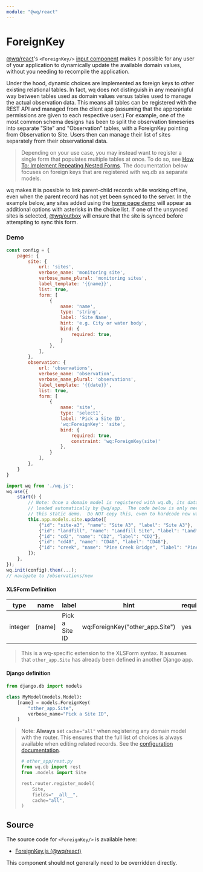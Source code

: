```yaml
---
module: "@wq/react"
---
```


# ForeignKey

[@wq/react]'s `<ForeignKey/>` [input component][index] makes it possible for any user of your application to dynamically update the available domain values, without you needing to recompile the application.

Under the hood, dynamic choices are implemented as foreign keys to other existing relational tables.  In fact, wq does not distinguish in any meaningful way between tables used as domain values versus tables used to manage the actual observation data.  This means all tables can be registered with the REST API and managed from the client app (assuming that the appropriate permissions are given to each respective user.)  For example, one of the most common schema designs has been to split the observation timeseries into separate "Site" and "Observation" tables, with a ForeignKey pointing from Observation to Site.  Users then can manage their list of sites separately from their observational data.

> Depending on your use case, you may instead want to register a single form that populates multiple tables at once.  To do so, see [How To: Implement Repeating Nested Forms][nested-forms].  The documentation below focuses on foreign keys that are registered with wq.db as separate models.

wq makes it is possible to link parent-child records while working offline, even when the parent record has not yet been synced to the server.  In the example below, any sites added using the [home page demo][wq framework] will appear as additional options with asterisks in the choice list.  If one of the unsynced sites is selected, [@wq/outbox] will ensure that the site is synced before attempting to sync this form.

### Demo

```javascript
const config = {
    pages: {
        site: {
            url: 'sites',
            verbose_name: 'monitoring site',
            verbose_name_plural: 'monitoring sites',
            label_template: '{{name}}',
            list: true,
            form: [
                {
                    name: 'name',
                    type: 'string',
                    label: 'Site Name',
                    hint: 'e.g. City or water body',
                    bind: {
                        required: true,
                    }
                },
            ],
        },
        observation: {
            url: 'observations',
            verbose_name: 'observation',
            verbose_name_plural: 'observations',
            label_template: '{{date}}',
            list: true,
            form: [
                {
                    name: 'site',
                    type: 'select1',
                    label: 'Pick a Site ID',
                    'wq:ForeignKey': 'site',
                    bind: { 
                        required: true,
                        constraint: 'wq:ForeignKey(site)'
                    },
                }
            ],
        },
    }
}

import wq from './wq.js';
wq.use({
    start() {
        // Note: Once a domain model is registered with wq.db, its data is
        // loaded automatically by @wq/app.  The code below is only needed for
        // this static demo.  Do NOT copy this, even to hardcode new values.
        this.app.models.site.update([
            {"id": "site-a3", "name": "Site A3", "label": "Site A3"},
            {"id": "landfill", "name": "Landfill Site", "label": "Landfill Site"},
            {"id": "cd2", "name": "CD2", "label": "CD2"},
            {"id": "cd48", "name": "CD48", "label": "CD48"},
            {"id": "creek", "name": "Pine Creek Bridge", "label": "Pine Greek Bridge"},
        ]);
    },
});
wq.init(config).then(...);
// navigate to /observations/new
```

#### XLSForm Definition

type | name | label | hint | required | constraint
-----|------|-------|------|----------|------------
integer | [name] | Pick a Site ID | wq:ForeignKey("other_app.Site") | yes |

> This is a wq-specific extension to the XLSForm syntax.  It assumes that `other_app.Site` has already been defined in another Django app.

#### Django definition

```python
from django.db import models

class MyModel(models.Model):
    [name] = models.ForeignKey(
        "other_app.Site",
        verbose_name="Pick a Site ID",
    )
```

> Note: **Always** set `cache="all"` when registering any domain model with the router.  This ensures that the full list of choices is always available when editing related records.  See the [configuration documentation][config].
>
> ```python
> # other_app/rest.py
> from wq.db import rest
> from .models import Site
> 
> rest.router.register_model(
>     Site,
>     fields="__all__",
>     cache="all",
> )
> ```

## Source

The source code for `<ForeignKey/>` is available here:

 * [ForeignKey.js (@wq/react)][react-src]

This component should not generally need to be overridden directly.

[index]: ./index.md
[@wq/react]: ../@wq/react.md
[@wq/outbox]: ../@wq/outbox.md
[config]: ../config.md
[nested-forms]: ../guides/implement-repeating-nested-forms.md
[wq framework]: ../index.md
[react-src]: https://github.com/wq/wq.app/blob/main/packages/react/src/inputs/ForeignKey.js
